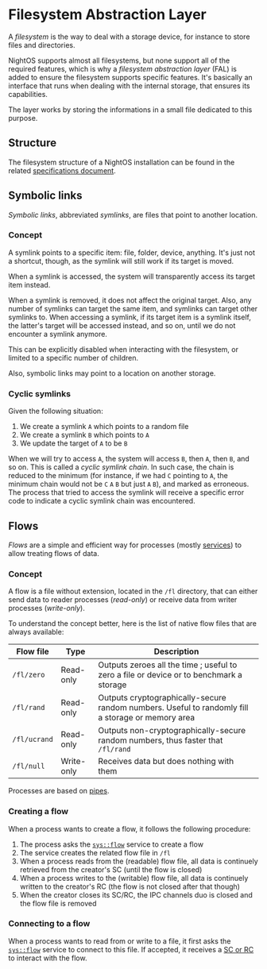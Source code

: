 # Filesystem Abstraction Layer

A _filesystem_ is the way to deal with a storage device, for instance to store files and directories.

NightOS supports almost all filesystems, but none support all of the required features, which is why a _filesystem abstraction layer_ (FAL) is added to ensure the filesystem supports specific features. It's basically an interface that runs when dealing with the internal storage, that ensures its capabilities.

The layer works by storing the informations in a small file dedicated to this purpose.

## Structure

The filesystem structure of a NightOS installation can be found in the related [specifications document](../specs/fs-structure.md).

## Symbolic links

_Symbolic links_, abbreviated _symlinks_, are files that point to another location.

### Concept

A symlink points to a specific item: file, folder, device, anything. It's just not a shortcut, though, as the symlink will still work if its target is moved.

When a symlink is accessed, the system will transparently access its target item instead.

When a symlink is removed, it does not affect the original target. Also, any number of symlinks can target the same item, and symlinks can target other symlinks to. When accessing a symlink, if its target item is a symlink itself, the latter's target will be accessed instead, and so on, until we do not encounter a symlink anymore.

This can be explicitly disabled when interacting with the filesystem, or limited to a specific number of children.

Also, symbolic links may point to a location on another storage.

### Cyclic symlinks

Given the following situation:

1. We create a symlink `A` which points to a random file
2. We create a symlink `B` which points to `A`
3. We update the target of `A` to be `B`

When we will try to access `A`, the system will access `B`, then `A`, then `B`, and so on. This is called a _cyclic symlink chain_. In such case, the chain is reduced to the minimum (for instance, if we had `C` pointing to `A`, the minimum chain would not be `C` `A` `B` but just `A` `B`), and marked as erroneous. The process that tried to access the symlink will receive a specific error code to indicate a cyclic symlink chain was encountered.

## Flows

_Flows_ are a simple and efficient way for processes (mostly [services](services.md)) to allow treating flows of data.

### Concept

A flow is a file without extension, located in the `/fl` directory, that can either send data to reader processes (_read-only_) or receive data from writer processes (_write-only_).

To understand the concept better, here is the list of native flow files that are always available:

| Flow file    | Type       | Description                                                                                       |
| ------------ | ---------- | ------------------------------------------------------------------------------------------------- |
| `/fl/zero`   | Read-only  | Outputs zeroes all the time ; useful to zero a file or device or to benchmark a storage           |
| `/fl/rand`   | Read-only  | Outputs cryptographically-secure random numbers. Useful to randomly fill a storage or memory area |
| `/fl/ucrand` | Read-only  | Outputs non-cryptographically-secure random numbers, thus faster that `/fl/rand`                  |
| `/fl/null`   | Write-only | Receives data but does nothing with them                                                          |

Processes are based on [pipes](ipc.md).

### Creating a flow

When a process wants to create a flow, it follows the following procedure:

1. The process asks the [`sys::flow`](../specs/services/flow.md) service to create a flow
2. The service creates the related flow file in `/fl`
3. When a process reads from the (readable) flow file, all data is continuely retrieved from the creator's SC (until the flow is closed)
4. When a process writes to the (writable) flow file, all data is continuely written to the creator's RC (the flow is not closed after that though)
5. When the creator closes its SC/RC, the IPC channels duo is closed and the flow file is removed

### Connecting to a flow

When a process wants to read from or write to a file, it first asks the [`sys::flow`](../specs/services/flow.md) service to connect to this file. If accepted, it receives a [SC or RC](../specs/ipc.md#pipes) to interact with the flow.
